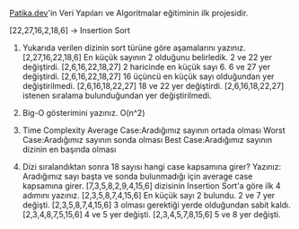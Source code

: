 [Patika.dev](https://www.patika.dev/tr)'in Veri Yapıları ve Algoritmalar eğitiminin ilk projesidir.

[22,27,16,2,18,6] -> Insertion Sort

1. Yukarıda verilen dizinin sort türüne göre aşamalarını yazınız.
[2,27,16,22,18,6] En küçük sayının 2 olduğunu belirledik. 2 ve 22 yer değiştirdi.
[2,6,16,22,18,27] 2 haricinde en küçük sayı 6. 6 ve 27 yer değiştirdi.
[2,6,16,22,18,27] 16 üçüncü en küçük sayı olduğundan yer değiştirilmedi.
[2,6,16,18,22,27] 18 ve 22 yer değiştirdi.
[2,6,16,18,22,27] istenen sıralama bulunduğundan yer değiştirilmedi.

2. Big-O gösterimini yazınız.
    O(n^2)

3. Time Complexity
Average Case:Aradığımız sayının ortada olması
Worst Case:Aradığımız sayının sonda olması
Best Case:Aradığımız sayının dizinin en başında olması

4. Dizi sıralandıktan sonra 18 sayısı hangi case kapsamına girer? Yazınız:
Aradığımız sayı başta ve sonda bulunmadığı için average case kapsamına girer.
[7,3,5,8,2,9,4,15,6] dizisinin Insertion Sort'a göre ilk 4 adımını yazınız.
[2,3,5,8,7,4,15,6] En küçük sayı 2 bulundu. 2 ve 7 yer değişti.
[2,3,5,8,7,4,15,6] 3 olması gerektiği yerde olduğundan sabit kaldı.
[2,3,4,8,7,5,15,6] 4 ve 5 yer değişti.
[2,3,4,5,7,8,15,6] 5 ve 8 yer değişti.
  

 
 
 
